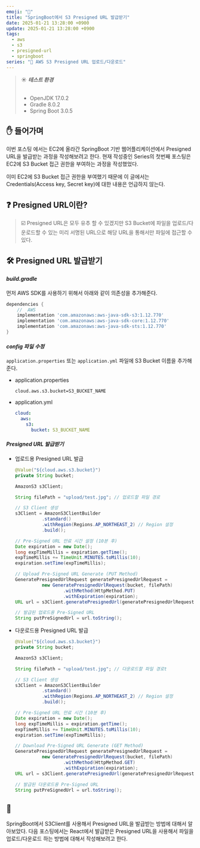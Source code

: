 ```yaml
---
emoji: "🔐"
title: "SpringBoot에서 S3 Presigned URL 발급받기"
date: 2025-01-21 13:28:00 +0900
update: 2025-01-21 13:28:00 +0900
tags:
  - aws
  - s3
  - presigned-url
  - springboot
series: "📂 AWS S3 Presigned URL 업로드/다운로드"
---
```


> ☀️ ***테스트 환경***
> <br/><br/>
> - OpenJDK 17.0.2  
> - Gradle 8.0.2    
> - Spring Boot 3.0.5

## ✋ 들어가며

이번 포스팅 에서는 EC2에 올라간 SpringBoot 기반 웹어플리케이션에서 Presigned URL을 발급받는 과정을 작성해보려고 한다.
현재 작성중인 Series의 첫번째 포스팅은 EC2에 S3 Bucket 접근 권한을 부여하는 과정을 작성했었다.

이미 EC2에 S3 Bucket 접근 권한을 부여했기 때문에 이 글에서는 Credentials(Access key, Secret key)에 대한 내용은 언급하지 않는다.

## ❓ Presigned URL이란?

> ☑️ Presigned URL은 모두 유추 할 수 있겠지만 S3 Bucket에 파일을 업로드/다운로드할 수 있는 미리 서명된 URL으로 해당 URL을 통해서만 파일에 접근할 수 있다.


## 🛠️ Presigned URL 발급받기

#### ***build.gradle***

먼저 AWS SDK를 사용하기 위해서 아래와 같이 의존성을 추가해준다.

```gradle
dependencies {
    //  AWS
    implementation 'com.amazonaws:aws-java-sdk-s3:1.12.770'
    implementation 'com.amazonaws:aws-java-sdk-core:1.12.770'
    implementation 'com.amazonaws:aws-java-sdk-sts:1.12.770'
}
``` 

#### ***config 파일 수정***

`application.properties` 또는 `application.yml` 파일에 S3 Bucket 이름을 추가해준다.

- application.properties
   ```properties
   cloud.aws.s3.bucket=S3_BUCKET_NAME
   ```
- application.yml
   ```yml
   cloud:
     aws:
       s3:
         bucket: S3_BUCKET_NAME
   ```

#### ***Presigned URL 발급받기***

- 업로드용 Presigned URL 발급
  ```java
  @Value("${cloud.aws.s3.bucket}")
  private String bucket;

  AmazonS3 s3Client;
  ```
  ```java
  String filePath = "upload/test.jpg"; // 업로드할 파일 경로
  
  // S3 Client 생성
  s3Client = AmazonS3ClientBuilder
            .standard()
            .withRegion(Regions.AP_NORTHEAST_2) // Region 설정
            .build();    
  
  // Pre-Signed URL 만료 시간 설정 (10분 후)
  Date expiration = new Date();
  long expTimeMillis = expiration.getTime();
  expTimeMillis += TimeUnit.MINUTES.toMillis(10);
  expiration.setTime(expTimeMillis);
  
  // Upload Pre-Signed URL Generate (PUT Method)
  GeneratePresignedUrlRequest generatePresignedUrlRequest =
            new GeneratePresignedUrlRequest(bucket, filePath)
                    .withMethod(HttpMethod.PUT)
                    .withExpiration(expiration);
  URL url = s3Client.generatePresignedUrl(generatePresignedUrlRequest);
  
  // 발급된 업로드용 Pre-Signed URL
  String putPreSignedUrl = url.toString();
  ```


- 다운로드용 Presigned URL 발급
  ```java
  @Value("${cloud.aws.s3.bucket}")
  private String bucket;

  AmazonS3 s3Client;
  ```
  ```java
  String filePath = "upload/test.jpg"; // 다운로드할 파일 경로t
  
  // S3 Client 생성
  s3Client = AmazonS3ClientBuilder
            .standard()
            .withRegion(Regions.AP_NORTHEAST_2) // Region 설정
            .build();    

  // Pre-Signed URL 만료 시간 (10분 후)
  Date expiration = new Date();
  long expTimeMillis = expiration.getTime();
  expTimeMillis += TimeUnit.MINUTES.toMillis(10);
  expiration.setTime(expTimeMillis);
  
  // Download Pre-Signed URL Generate (GET Method)
  GeneratePresignedUrlRequest generatePresignedUrlRequest =
            new GeneratePresignedUrlRequest(bucket, filePath)
                    .withMethod(HttpMethod.GET)
                    .withExpiration(expiration);
  URL url = s3Client.generatePresignedUrl(generatePresignedUrlRequest);
  
  // 발급된 다운로드용 Pre-Signed URL
  String putPreSignedUrl = url.toString();
  ```


## 👋
SpringBoot에서 S3Client를 사용해서 Presigned URL을 발급받는 방법에 대해서 알아보았다.
다음 포스팅에서는 React에서 발급받은 Presigned URL을 사용해서 파일을 업로드/다운로드 하는 방법에 대해서 작성해보려고 한다.
